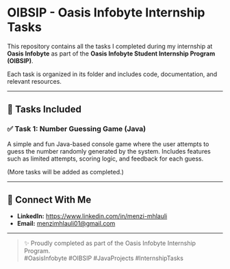 # OIBSIP - Oasis Infobyte Internship Tasks

This repository contains all the tasks I completed during my internship at **Oasis Infobyte** as part of the **Oasis Infobyte Student Internship Program (OIBSIP)**.

Each task is organized in its folder and includes code, documentation, and relevant resources.

---

## 📁 Tasks Included

### ✅ Task 1: Number Guessing Game (Java)
A simple and fun Java-based console game where the user attempts to guess the number randomly generated by the system. Includes features such as limited attempts, scoring logic, and feedback for each guess.

(More tasks will be added as completed.)

---

## 🔗 Connect With Me

- **LinkedIn:** https://www.linkedin.com/in/menzi-mhlauli
- **Email:** menzimhlauli01@gmail.com

---

> ✨ Proudly completed as part of the Oasis Infobyte Internship Program.  
#OasisInfobyte #OIBSIP #JavaProjects #InternshipTasks
